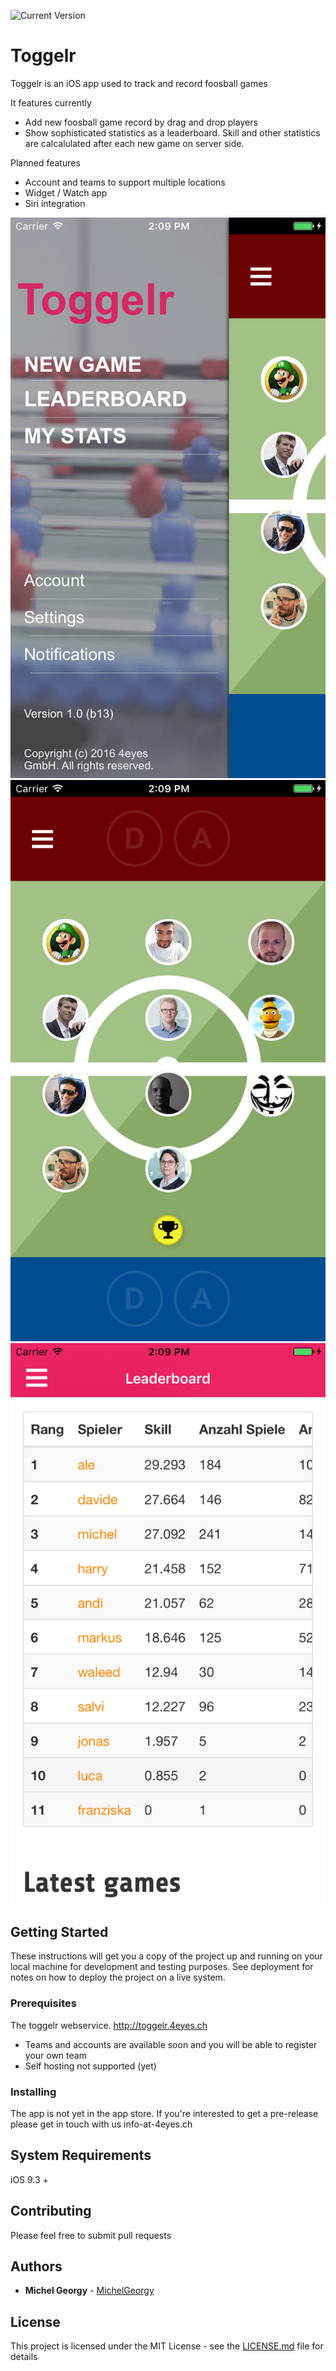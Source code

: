![Current Version](https://img.shields.io/badge/version-1.0.0-green.svg)
# Toggelr
Toggelr is an iOS app used to track and record foosball games

It features currently
- Add new foosball game record by drag and drop players
- Show sophisticated statistics as a leaderboard. Skill and other statistics are calcalulated after each new game on server side. 

Planned features
- Account and teams to support multiple locations 
- Widget / Watch app
- Siri integration

![menu](Docs/Img/menu.png)
![newgame](Docs/Img/newgame.png)
![leaderboard](Docs/Img/leaderboard.png)

## Getting Started

These instructions will get you a copy of the project up and running on your local machine for development and testing purposes. See deployment for notes on how to deploy the project on a live system.

### Prerequisites

The toggelr webservice. http://toggelr.4eyes.ch
- Teams and accounts are available soon and you will be able to register your own team
- Self hosting not supported (yet)

### Installing

The app is not yet in the app store. If you're interested to get a pre-release please get in touch with us info-at-4eyes.ch

## System Requirements

iOS 9.3 +

## Contributing

Please feel free to submit pull requests

## Authors

* **Michel Georgy** - [MichelGeorgy](https://github.com/MichelGeorgy)

## License

This project is licensed under the MIT License - see the [LICENSE.md](LICENSE.md) file for details